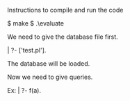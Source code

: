 Instructions to compile and run the code

$ make
$ .\evaluate

We need to give the database file first.

| ?- ['test.pl'].

The database will be loaded.

Now we need to give queries.

Ex:
| ?- f(a).

